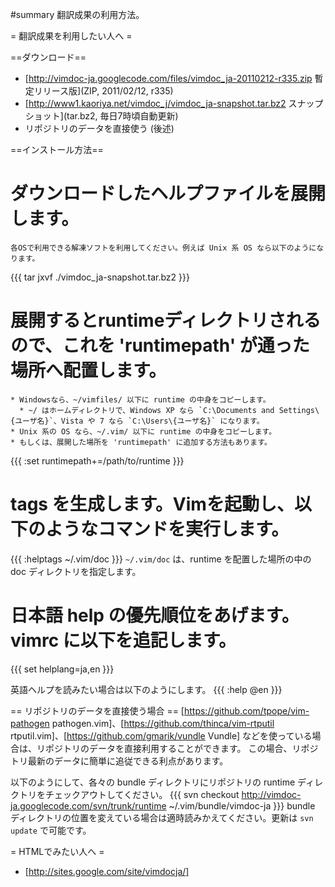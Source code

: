 #summary 翻訳成果の利用方法。

= 翻訳成果を利用したい人へ =

==ダウンロード==

  * [http://vimdoc-ja.googlecode.com/files/vimdoc_ja-20110212-r335.zip 暫定リリース版](ZIP, 2011/02/12, r335)
  * [http://www1.kaoriya.net/vimdoc_j/vimdoc_ja-snapshot.tar.bz2 スナップショット](tar.bz2, 毎日7時頃自動更新)
  * リポジトリのデータを直接使う (後述)

==インストール方法==

  # ダウンロードしたヘルプファイルを展開します。
    各OSで利用できる解凍ソフトを利用してください。例えば Unix 系 OS なら以下のようになります。
{{{
tar jxvf ./vimdoc_ja-snapshot.tar.bz2
}}}
  # 展開するとruntimeディレクトリされるので、これを 'runtimepath' が通った場所へ配置します。
    * Windowsなら、~/vimfiles/ 以下に runtime の中身をコピーします。
      * ~/ はホームディレクトリで、Windows XP なら `C:\Documents and Settings\{ユーザ名}`、Vista や 7 なら `C:\Users\{ユーザ名}` になります。
    * Unix 系の OS なら、~/.vim/ 以下に runtime の中身をコピーします。
    * もしくは、展開した場所を 'runtimepath' に追加する方法もあります。
{{{
:set runtimepath+=/path/to/runtime
}}}
  # tags を生成します。Vimを起動し、以下のようなコマンドを実行します。
{{{
:helptags ~/.vim/doc
}}}
    `~/.vim/doc` は、runtime を配置した場所の中の doc ディレクトリを指定します。
  # 日本語 help の優先順位をあげます。vimrc に以下を追記します。
{{{
set helplang=ja,en
}}}

英語ヘルプを読みたい場合は以下のようにします。
{{{
:help @en
}}}

== リポジトリのデータを直接使う場合 ==
[https://github.com/tpope/vim-pathogen pathogen.vim]、[https://github.com/thinca/vim-rtputil rtputil.vim]、[https://github.com/gmarik/vundle Vundle] などを使っている場合は、リポジトリのデータを直接利用することができます。
この場合、リポジトリ最新のデータに簡単に追従できる利点があります。

以下のようにして、各々の bundle ディレクトリにリポジトリの runtime ディレクトリをチェックアウトしてください。
{{{
svn checkout http://vimdoc-ja.googlecode.com/svn/trunk/runtime ~/.vim/bundle/vimdoc-ja
}}}
bundle ディレクトリの位置を変えている場合は適時読みかえてください。更新は `svn update` で可能です。

= HTMLでみたい人へ =

  * [http://sites.google.com/site/vimdocja/]

